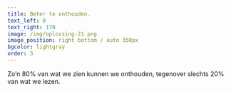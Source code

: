 ```yaml
---
title: Beter te onthouden.
text_left: 0
text_right: 170
image: /img/oplossing-21.png
image_position: right bottom / auto 350px
bgcolor: lightgray
order: 3
---
```


Zo’n 80% van wat we zien kunnen we onthouden, tegenover slechts 20% van wat we lezen.&nbsp;